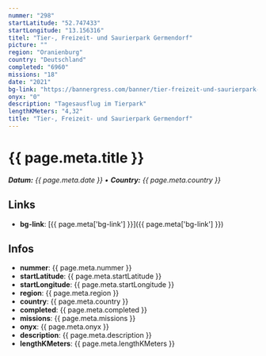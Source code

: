 ```yaml
---
nummer: "298"
startLatitude: "52.747433"
startLongitude: "13.156316"
titel: "Tier-, Freizeit- und Saurierpark Germendorf"
picture: ""
region: "Oranienburg"
country: "Deutschland"
completed: "6960"
missions: "18"
date: "2021"
bg-link: "https://bannergress.com/banner/tier-freizeit-und-saurierpark-germendorf-1377"
onyx: "0"
description: "Tagesausflug im Tierpark"
lengthKMeters: "4,32"
title: "Tier-, Freizeit- und Saurierpark Germendorf"
---
```


# {{ page.meta.title }}
_**Datum:** {{ page.meta.date }} • **Country:** {{ page.meta.country }}_

## Links
- **bg-link**: [{{ page.meta['bg-link'] }}]({{ page.meta['bg-link'] }})

## Infos
- **nummer**: {{ page.meta.nummer }}
- **startLatitude**: {{ page.meta.startLatitude }}
- **startLongitude**: {{ page.meta.startLongitude }}
- **region**: {{ page.meta.region }}
- **country**: {{ page.meta.country }}
- **completed**: {{ page.meta.completed }}
- **missions**: {{ page.meta.missions }}
- **onyx**: {{ page.meta.onyx }}
- **description**: {{ page.meta.description }}
- **lengthKMeters**: {{ page.meta.lengthKMeters }}

